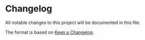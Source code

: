 # Changelog
All notable changes to this project will be documented in this file.

The format is based on [Keep a Changelog](http://keepachangelog.com/en/1.0.0/).
